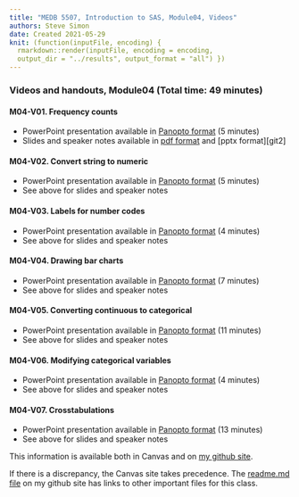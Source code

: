 ```yaml
---
title: "MEDB 5507, Introduction to SAS, Module04, Videos"
authors: Steve Simon
date: Created 2021-05-29
knit: (function(inputFile, encoding) {
  rmarkdown::render(inputFile, encoding = encoding,
  output_dir = "../results", output_format = "all") }) 
---
```


### Videos and handouts, Module04 (Total time: 49 minutes)

#### M04-V01. Frequency counts

+ PowerPoint presentation available in [Panopto format][m04v01] (5 minutes)
+ Slides and speaker notes available in [pdf format][git1] and [pptx format][git2]

#### M04-V02. Convert string to numeric

+ PowerPoint presentation available in [Panopto format][m04v02] (5 minutes)
+ See above for slides and speaker notes

#### M04-V03. Labels for number codes
+ PowerPoint presentation available in [Panopto format][m04v03] (4 minutes)
+ See above for slides and speaker notes

#### M04-V04. Drawing bar charts
+ PowerPoint presentation available in [Panopto format][m04v04] (7 minutes)
+ See above for slides and speaker notes

#### M04-V05. Converting continuous to categorical
+ PowerPoint presentation available in [Panopto format][m04v05] (11 minutes)
+ See above for slides and speaker notes

#### M04-V06. Modifying categorical variables
+ PowerPoint presentation available in [Panopto format][m04v06] (4 minutes)
+ See above for slides and speaker notes

#### M04-V07. Crosstabulations
+ PowerPoint presentation available in [Panopto format][m04v07] (13 minutes)
+ See above for slides and speaker notes

<!---my git--->
This information is available both in Canvas and on [my github site][thisf].

If there is a discrepancy, the Canvas site takes precedence. The [readme.md file][mygit] on my github site has links to other important files for this class.

[thisf]: https://github.com/pmean/introduction-to-sas/blob/master/modules/5507-04-videos.md
[mygit]: https://github.com/pmean/introduction-to-sas/blob/master/README.md
<!---my git--->

[git1]: https://github.com/pmean/introduction-to-SAS/blob/master/results/m04-5507-simon-slides-and-speaker-notes.pdf
[git21]: https://github.com/pmean/introduction-to-SAS/blob/master/results/m04-5507-simon-slides-and-speaker-notes.pptx

[m04v01]: https://umsystem.hosted.panopto.com/Panopto/Pages/Viewer.aspx?id=746cc8d9-c4f9-42ea-a043-ad640159e272
[m04v02]: https://umsystem.hosted.panopto.com/Panopto/Pages/Viewer.aspx?id=3877b83b-33ec-4550-8e62-ad64015b9b0b
[m04v03]: https://umsystem.hosted.panopto.com/Panopto/Pages/Viewer.aspx?id=86f5eee5-87ae-4ad4-95ee-ad64015dbf0a
[m04v04]: https://umsystem.hosted.panopto.com/Panopto/Pages/Viewer.aspx?id=894ff2ca-2cbe-49a2-a5fa-ad64015f1396
[m04v05]: https://umsystem.hosted.panopto.com/Panopto/Pages/Viewer.aspx?id=51ae4c86-ca1b-4964-b5bb-ad6401617818
[m04v06]: https://umsystem.hosted.panopto.com/Panopto/Pages/Viewer.aspx?id=639a8277-6177-4fc5-84ec-ad640164d171
[m04v07]: https://umsystem.hosted.panopto.com/Panopto/Pages/Viewer.aspx?id=60c17371-49ee-41f0-ba40-ad64016679e1
